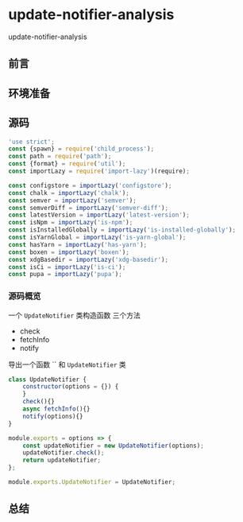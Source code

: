 # update-notifier-analysis

update-notifier-analysis

## 前言

## 环境准备

## 源码

```js
'use strict';
const {spawn} = require('child_process');
const path = require('path');
const {format} = require('util');
const importLazy = require('import-lazy')(require);

const configstore = importLazy('configstore');
const chalk = importLazy('chalk');
const semver = importLazy('semver');
const semverDiff = importLazy('semver-diff');
const latestVersion = importLazy('latest-version');
const isNpm = importLazy('is-npm');
const isInstalledGlobally = importLazy('is-installed-globally');
const isYarnGlobal = importLazy('is-yarn-global');
const hasYarn = importLazy('has-yarn');
const boxen = importLazy('boxen');
const xdgBasedir = importLazy('xdg-basedir');
const isCi = importLazy('is-ci');
const pupa = importLazy('pupa');
```

### 源码概览

一个 `UpdateNotifier` 类构造函数
三个方法

- check
- fetchInfo
- notify

导出一个函数 `` 和 `UpdateNotifier` 类

```js
class UpdateNotifier {
    constructor(options = {}) {
    }
    check(){}
    async fetchInfo(){}
    notify(options){}
}

module.exports = options => {
    const updateNotifier = new UpdateNotifier(options);
    updateNotifier.check();
    return updateNotifier;
};

module.exports.UpdateNotifier = UpdateNotifier;
```

## 总结
